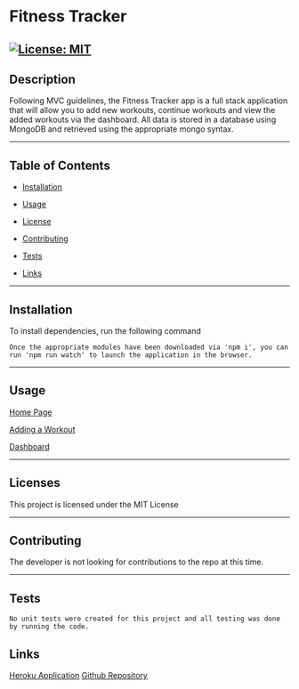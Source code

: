 # Fitness Tracker

## [![License: MIT](https://img.shields.io/badge/License-MIT-yellow.svg)](https://opensource.org/licenses/MIT)

## Description

Following MVC guidelines, the Fitness Tracker app is a full stack application that will allow you to add new workouts, continue workouts and view the added workouts via the dashboard. All data is stored in a database using MongoDB and retrieved using the appropriate mongo syntax.

---

## Table of Contents

- [Installation](#installation)

- [Usage](#usage)

- [License](#license)

- [Contributing](#contributing)

- [Tests](#tests)

- [Links](#links)

---

## Installation

To install dependencies, run the following command

```
Once the appropriate modules have been downloaded via 'npm i', you can run 'npm run watch' to launch the application in the browser.
```

---

## Usage

[Home Page](/assets/homescreen.png)

[Adding a Workout](/assets/addwo.png)

[Dashboard](/assets/dashboard.png)

---

## Licenses

This project is licensed under the MIT License

---

## Contributing

The developer is not looking for contributions to the repo at this time.

---

## Tests

```
No unit tests were created for this project and all testing was done by running the code.
```

## Links

[Heroku Application](https://agile-sea-22341.herokuapp.com/stats)
[Github Repository](https://github.com/jamesosull16/trackingfitness)
